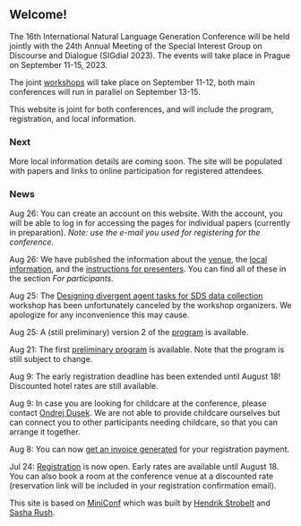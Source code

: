 ## Welcome!

The 16th International Natural Language Generation Conference
will be held jointly with the 24th Annual Meeting of the Special Interest Group on Discourse and Dialogue (SIGdial 2023).
The events will take place in Prague on September 11-15, 2023.

The joint [workshops](workshops.html) will take place on September 11-12, both main conferences will run in parallel on September 13-15.

This website is joint for both conferences, and will include the program, registration, and local information.


### Next

More local information details are coming soon. The site will be populated with papers and links to online participation for registered attendees.


### News

Aug 26: You can create an account on this website. With the account, you will be able to log in for accessing the pages for individual papers (currently in preparation). *Note: use the e-mail you used for registering for the conference.*

Aug 26: We have published the information about the [venue](/venue.html), the [local information](/local.html), and the [instructions for presenters](/presenters.html). You can find all of these in the section *For participants*.

Aug 25: The [Designing divergent agent tasks for SDS data collection](https://icsresearch.ucd.ie/sigDial23/web/index.html) workshop has been unfortunately canceled by the workshop organizers. We apologize for any inconvenience this may cause.

Aug 25: A (still preliminary) version 2 of the [program](calendar.html) is available.

Aug 21: The first [preliminary program](calendar.html) is available. Note that the program is still subject to change.

Aug 9: The early registration deadline has been extended until August 18! Discounted hotel rates are still available.

Aug 9: In case you are looking for childcare at the conference, please contact [Ondrej Dusek](https://ufal.mff.cuni.cz/ondrej-dusek). We are not able to provide childcare ourselves but can connect you to other participants needing childcare, so that you can arrange it together.

Aug 8: You can now [get an invoice generated](invoice.html) for your registration payment.

Jul 24: [Registration](registration.html) is now open. Early rates are available until August 18. You can also book a room at the conference venue at a discounted rate (reservation link will be included in your registration confirmation email).


This site is based on [MiniConf](https://github.com/Mini-Conf/Mini-Conf) which was built by [Hendrik Strobelt](http://twitter.com/hen_str) and [Sasha Rush](http://twitter.com/srush_nlp).

